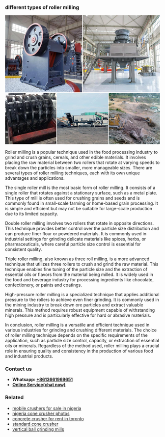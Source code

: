 <h3>different types of roller milling</h3><img src='1704951693.jpg' alt=''><p>Roller milling is a popular technique used in the food processing industry to grind and crush grains, cereals, and other edible materials. It involves placing the raw material between two rollers that rotate at varying speeds to break down the particles into smaller, more manageable sizes. There are several types of roller milling techniques, each with its own unique advantages and applications.</p><p>The single roller mill is the most basic form of roller milling. It consists of a single roller that rotates against a stationary surface, such as a metal plate. This type of mill is often used for crushing grains and seeds and is commonly found in small-scale farming or home-based grain processing. It is simple and efficient but may not be suitable for large-scale production due to its limited capacity.</p><p>Double roller milling involves two rollers that rotate in opposite directions. This technique provides better control over the particle size distribution and can produce finer flour or powdered materials. It is commonly used in industrial settings for grinding delicate materials like spices, herbs, or pharmaceuticals, where careful particle size control is essential for consistent quality.</p><p>Triple roller milling, also known as three roll milling, is a more advanced technique that utilizes three rollers to crush and grind the raw material. This technique enables fine tuning of the particle size and the extraction of essential oils or flavors from the material being milled. It is widely used in the food and beverage industry for processing ingredients like chocolate, confectionery, or paints and coatings.</p><p>High-pressure roller milling is a specialized technique that applies additional pressure to the rollers to achieve even finer grinding. It is commonly used in the mining industry to break down ore particles and extract valuable minerals. This method requires robust equipment capable of withstanding high pressure and is particularly effective for hard or abrasive materials.</p><p>In conclusion, roller milling is a versatile and efficient technique used in various industries for grinding and crushing different materials. The choice of roller milling technique depends on the specific requirements of the application, such as particle size control, capacity, or extraction of essential oils or minerals. Regardless of the method used, roller milling plays a crucial role in ensuring quality and consistency in the production of various food and industrial products.</p><h3>Contact us</h3><ul><li><strong>Whatsapp:&nbsp;<a href="https://wa.me/8613661969651">+8613661969651</a></strong></li><li><a href="https://swt.shibang-china.com/?git&amp;zhl&amp;different types of roller milling"><strong>Online Service(chat now)</strong></a></li></ul><h3>Related</h3><ul><li><a href='mobile crushers for sale in nigeria.md'>mobile crushers for sale in nigeria</a></li><li><a href='nigeria cone crusher photos.md'>nigeria cone crusher photos</a></li><li><a href='concrete crusher for rent in toronto.md'>concrete crusher for rent in toronto</a></li><li><a href='standard cone crusher.md'>standard cone crusher</a></li><li><a href='vertical ball grinding mills.md'>vertical ball grinding mills</a></li></ul>